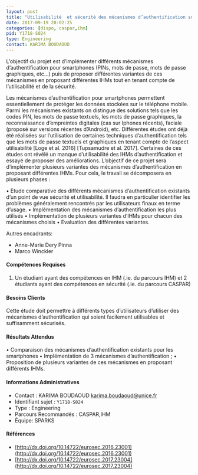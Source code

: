 ```yaml
---
layout: post
title: "Utilisabilité  et sécurité des mécanismes d’authentification sur smartphones "
date: 2017-09-19 20:02:25
categories: [dispo, caspar,ihm]
pid: Y1718-S024
type: Engineering
contact: KARIMA BOUDAOUD
---
```

       
L’objectif du projet est d’implémenter différents mécanismes d’authentification pour smartphones (PINs, mots de passe, mots de passe graphiques, etc…) puis de proposer différentes variantes de ces mécanismes en  proposant différentes IHMs tout en tenant compte de l’utilisabilité et de la sécurité.

Les mécanismes d’authentification pour smartphones permettent essentiellement de protéger les données stockées sur le téléphone mobile. Parmi les mécanismes existants on distingue des solutions tels que les codes PIN, les mots de passe textuels, les mots de passe graphiques, la reconnaissance d’empreintes digitales (cas sur Iphones récents), faciale (proposé sur versions récentes d’Android), etc. 
Différentes études ont déjà été réalisées sur l’utilisation de certaines techniques d’authentification tels que les mots de passe textuels et graphiques en tenant compte de l’aspect utilisabilité [Loge et al. 2016] [Tupsamudre et al. 2017]. Certaines de ces études ont révélé un manque d’utilisabilité des IHMs d’authentification et essayé de proposer des améliorations. L’objectif de ce projet sera d’implémenter plusieurs variantes des mécanismes d’authentification en proposant différentes IHMs. Pour cela, le travail se décomposera en plusieurs phases :

•	Etude comparative des différents mécanismes d’authentification existants d’un point de vue sécurité et utilisabilité. Il faudra en particulier identifier les problèmes généralement rencontrés par les utilisateurs finaux en terme d’usage.
•	Implémentation des mécanismes d’authentification les plus utilisés
•	Implémentation de plusieurs variantes d’IHMs pour chacun des mécanismes choisis
•	Evaluation des différentes variantes.

Autres encadrants:
- Anne-Marie Dery Pinna 
- Marco Winckler  


#### Compétences Requises
1) Un étudiant ayant des compétences en  IHM  (.ie. du parcours IHM) et 2 étudiants ayant des compétences en sécurité (.ie. du parcours CASPAR)


#### Besoins Clients
Cette étude doit permettre à différents types d’utilisateurs d’utiliser des mécanismes d’authentification qui soient facilement utilisables et suffisamment sécurisés.

#### Résultats Attendus
•	Comparaison des mécanismes d’authentification existants pour les smartphones
•	Implémentation de 3 mécanismes d’authentification ; 
•	Proposition de plusieurs variantes de ces mécanismes en proposant différents IHMs.

     

#### Informations Administratives
  * Contact : KARIMA BOUDAOUD <karima.boudaoud@unice.fr>
  * Identifiant sujet : `Y1718-S024`
  * Type : Engineering
  * Parcours Recommandés : CASPAR,IHM
  * Équipe: SPARKS

#### Références

  * [http://dx.doi.org/10.14722/eurosec.2016.23001](http://dx.doi.org/10.14722/eurosec.2016.23001)
  * [http://dx.doi.org/10.14722/eurosec.2017.23004](http://dx.doi.org/10.14722/eurosec.2017.23004)
       
     